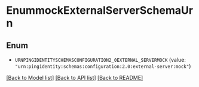 # EnummockExternalServerSchemaUrn

## Enum


* `URNPINGIDENTITYSCHEMASCONFIGURATION2_0EXTERNAL_SERVERMOCK` (value: `"urn:pingidentity:schemas:configuration:2.0:external-server:mock"`)


[[Back to Model list]](../README.md#documentation-for-models) [[Back to API list]](../README.md#documentation-for-api-endpoints) [[Back to README]](../README.md)


